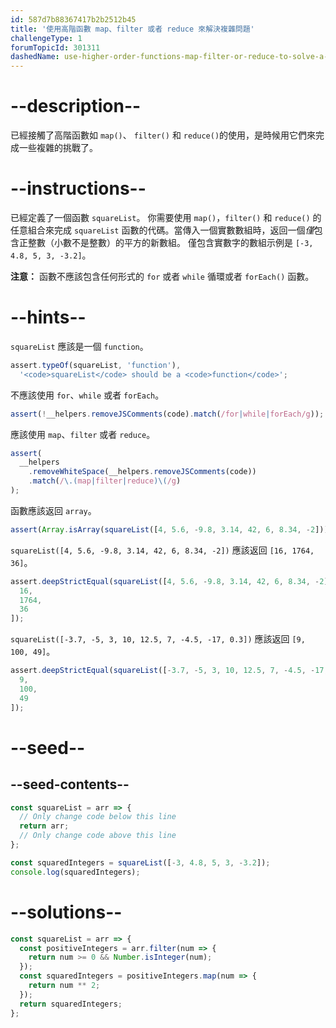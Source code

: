 ```yaml
---
id: 587d7b88367417b2b2512b45
title: '使用高階函數 map、filter 或者 reduce 來解決複雜問題'
challengeType: 1
forumTopicId: 301311
dashedName: use-higher-order-functions-map-filter-or-reduce-to-solve-a-complex-problem
---
```


# --description--

已經接觸了高階函數如 `map()`、 `filter()` 和 `reduce()`的使用，是時候用它們來完成一些複雜的挑戰了。

# --instructions--

已經定義了一個函數 `squareList`。 你需要使用 `map()`，`filter()` 和 `reduce()` 的任意組合來完成 `squareList` 函數的代碼。當傳入一個實數數組時，返回一個*僅*包含正整數（小數不是整數）的平方的新數組。 僅包含實數字的數組示例是 `[-3, 4.8, 5, 3, -3.2]`。

**注意：** 函數不應該包含任何形式的 `for` 或者 `while` 循環或者 `forEach()` 函數。

# --hints--

`squareList` 應該是一個 `function`。

```js
assert.typeOf(squareList, 'function'),
  '<code>squareList</code> should be a <code>function</code>';
```

不應該使用 `for`、`while` 或者 `forEach`。

```js
assert(!__helpers.removeJSComments(code).match(/for|while|forEach/g));
```

應該使用 `map`、`filter` 或者 `reduce`。

```js
assert(
  __helpers
    .removeWhiteSpace(__helpers.removeJSComments(code))
    .match(/\.(map|filter|reduce)\(/g)
);
```

函數應該返回 `array`。

```js
assert(Array.isArray(squareList([4, 5.6, -9.8, 3.14, 42, 6, 8.34, -2])));
```

`squareList([4, 5.6, -9.8, 3.14, 42, 6, 8.34, -2])` 應該返回 `[16, 1764, 36]`。

```js
assert.deepStrictEqual(squareList([4, 5.6, -9.8, 3.14, 42, 6, 8.34, -2]), [
  16,
  1764,
  36
]);
```

`squareList([-3.7, -5, 3, 10, 12.5, 7, -4.5, -17, 0.3])` 應該返回 `[9, 100, 49]`。

```js
assert.deepStrictEqual(squareList([-3.7, -5, 3, 10, 12.5, 7, -4.5, -17, 0.3]), [
  9,
  100,
  49
]);
```

# --seed--

## --seed-contents--

```js
const squareList = arr => {
  // Only change code below this line
  return arr;
  // Only change code above this line
};

const squaredIntegers = squareList([-3, 4.8, 5, 3, -3.2]);
console.log(squaredIntegers);
```

# --solutions--

```js
const squareList = arr => {
  const positiveIntegers = arr.filter(num => {
    return num >= 0 && Number.isInteger(num);
  });
  const squaredIntegers = positiveIntegers.map(num => {
    return num ** 2;
  });
  return squaredIntegers;
};
```
